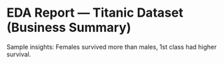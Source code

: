 # EDA Report — Titanic Dataset (Business Summary)

Sample insights: Females survived more than males, 1st class had higher survival.